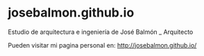 # josebalmon.github.io
Estudio de arquitectura e ingeniería de José Balmón _ Arquitecto

Pueden visitar mi pagina personal en: 
http://josebalmon.github.io/

